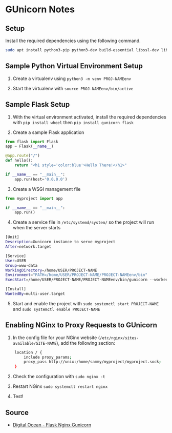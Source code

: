 # GUnicorn Notes

## Setup

Install the required dependencies using the following command.

```bash
sudo apt install python3-pip python3-dev build-essential libssl-dev libffi-dev python3-setuptools python3-venv
```

## Sample Python Virtual Environment Setup

1. Create a virtualenv using `python3 -m venv PROJ-NAMEenv`

2. Start the virtualenv with `source PROJ-NAMEenv/bin/active`

## Sample Flask Setup

1. With the virtual environment activated, install the required dependencies with `pip install wheel` then `pip install gunicorn flask`

2. Create a sample Flask application

```python
from flask import Flask
app = Flask(__name__)

@app.route("/")
def hello():
    return "<h1 style='color:blue'>Hello There!</h1>"

if __name__ == "__main__":
    app.run(host='0.0.0.0')
```

3. Create a WSGI management file

```python
from myproject import app

if __name__ == "__main__":
    app.run()
```

4. Create a service file in `/etc/systemd/system/` so the project will run when the server starts

```bash
[Unit]
Description=Gunicorn instance to serve myproject
After=network.target

[Service]
User=USER
Group=www-data
WorkingDirectory=/home/USER/PROJECT-NAME
Environment="PATH=/home/USER/PROJECT-NAME/PROJECT-NAMEenv/bin"
ExecStart=/home/USER/PROJECT-NAME/PROJECT-NAMEenv/bin/gunicorn --workers 3 --bind unix:PROJECT-NAME.sock -m 007 wsgi:app

[Install]
WantedBy=multi-user.target
```

5. Start and enable the project with `sudo systemctl start PROJECT-NAME` and `sudo systemctl enable PROJECT-NAME`

## Enabling NGinx to Proxy Requests to GUnicorn

1. In the config file for your NGinx website (`/etc/nginx/sites-available/SITE-NAME`), add the following section:

```bash
    location / {
        include proxy_params;
        proxy_pass http://unix:/home/sammy/myproject/myproject.sock;
    }
```

2. Check the configuration with `sudo nginx -t`

3. Restart NGinx `sudo systemctl restart nginx`

4. Test!

## Source

- [Digital Ocean - Flask Nginx Gunicorn](https://www.digitalocean.com/community/tutorials/how-to-serve-flask-applications-with-gunicorn-and-nginx-on-ubuntu-18-04)
